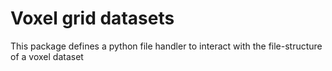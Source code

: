 # Voxel grid datasets

This package defines a python file handler to interact with the file-structure of a voxel dataset